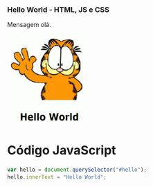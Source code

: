 ### Hello World - HTML, JS e CSS

Mensagem olá.

<img src="img/garfieldReadme.png" width="200px" height="auto"/>

# Código JavaScript

```javascript
var hello = document.querySelector("#hello");
hello.innerText = "Hello World";
```

